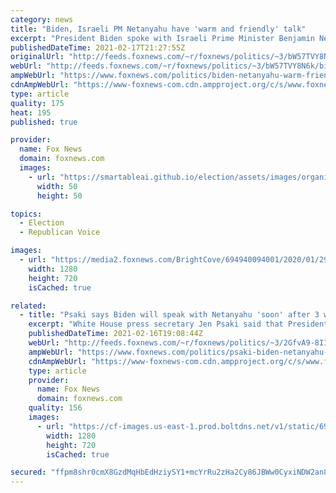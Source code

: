 ```yaml
---
category: news
title: "Biden, Israeli PM Netanyahu have 'warm and friendly' talk"
excerpt: "President Biden spoke with Israeli Prime Minister Benjamin Netanyahu on Wednesday, Netanyahu’s office confirmed to Fox News."
publishedDateTime: 2021-02-17T21:27:55Z
originalUrl: "http://feeds.foxnews.com/~r/foxnews/politics/~3/bW57TVY8N6k/biden-netanyahu-warm-friendly-talk"
webUrl: "http://feeds.foxnews.com/~r/foxnews/politics/~3/bW57TVY8N6k/biden-netanyahu-warm-friendly-talk"
ampWebUrl: "https://www.foxnews.com/politics/biden-netanyahu-warm-friendly-talk.amp"
cdnAmpWebUrl: "https://www-foxnews-com.cdn.ampproject.org/c/s/www.foxnews.com/politics/biden-netanyahu-warm-friendly-talk.amp"
type: article
quality: 175
heat: 195
published: true

provider:
  name: Fox News
  domain: foxnews.com
  images:
    - url: "https://smartableai.github.io/election/assets/images/organizations/foxnews.com-50x50.jpg"
      width: 50
      height: 50

topics:
  - Election
  - Republican Voice

images:
  - url: "https://media2.foxnews.com/BrightCove/694940094001/2020/01/29/694940094001_6127716685001_6127717881001-vs.jpg"
    width: 1280
    height: 720
    isCached: true

related:
  - title: "Psaki says Biden will speak with Netanyahu 'soon' after 3 weeks without a call: 'Israel is an important ally'"
    excerpt: "White House press secretary Jen Psaki said that President Biden would call Prime Minister Benjamin Netanyahu \"soon,\" downplaying concerns that the new administration could be shutting out the Israeli leader."
    publishedDateTime: 2021-02-16T19:08:44Z
    webUrl: "http://feeds.foxnews.com/~r/foxnews/politics/~3/2GfvA9-8IIg/psaki-biden-netanyahu-israel-important-ally"
    ampWebUrl: "https://www.foxnews.com/politics/psaki-biden-netanyahu-israel-important-ally.amp"
    cdnAmpWebUrl: "https://www-foxnews-com.cdn.ampproject.org/c/s/www.foxnews.com/politics/psaki-biden-netanyahu-israel-important-ally.amp"
    type: article
    provider:
      name: Fox News
      domain: foxnews.com
    quality: 156
    images:
      - url: "https://cf-images.us-east-1.prod.boltdns.net/v1/static/694940094001/865a7a89-b4d6-4544-8fc0-e0d93c319a99/916e2299-ddd4-4ae5-aa75-857b625092cd/1280x720/match/image.jpg"
        width: 1280
        height: 720
        isCached: true

secured: "ffpm8shr0cmX8GzdMqHbEdHziySY1+mcYrRu2zHa2Cy86JBWw0CyxiNDW2an8/rN1v6nJoRZwuCXUeysBAfqmG1kaoIzA75TljkE4U1sJklcB2Jv08tfkizGKPIOs8+vDKOKYdBRXUXTGFw6Bj7Kx6emTvImDA/9SYiQTCG6Jimu0F23n4uegmN4nrLsdQSG3uxEtOP9+9gFQOOsl8CrL+9aw3vEV0vAQRPy5hHvEgkfZNZ6W8KIko8f58F9dwLTw0JRpq/CK5JFxB6CLQP0iScCj8ek+3UiKTLWW6gXN0v/Pxpn9K7VBy3FQTKST3SgoNm53uKddJHLC0AQ1pDFkzHQ7vhluHmbl9RYuRDYj8w=;RnzW+k4wJbWSWokcraOzyg=="
---
```


